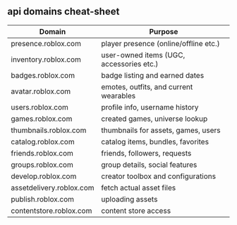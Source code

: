## api domains cheat-sheet

| Domain                   | Purpose                                  |
| ------------------------ | ---------------------------------------- |
| presence.roblox.com      | player presence (online/offline etc.)    |
| inventory.roblox.com     | user-owned items (UGC, accessories etc.) |
| badges.roblox.com        | badge listing and earned dates           |
| avatar.roblox.com        | emotes, outfits, and current wearables   |
| users.roblox.com         | profile info, username history           |
| games.roblox.com         | created games, universe lookup           |
| thumbnails.roblox.com    | thumbnails for assets, games, users      |
| catalog.roblox.com       | catalog items, bundles, favorites        |
| friends.roblox.com       | friends, followers, requests             |
| groups.roblox.com        | group details, social features           |
| develop.roblox.com       | creator toolbox and configurations       |
| assetdelivery.roblox.com | fetch actual asset files                 |
| publish.roblox.com       | uploading assets                         |
| contentstore.roblox.com  | content store access                     |